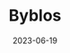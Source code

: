 ---
title: "Byblos"
cc-type: city
date: 2023-06-19
hashtag: "byblos"
near:
  - Beirut
subdivision-of:
  - Lebanon
tags:
  - City
  - Lebanon
---